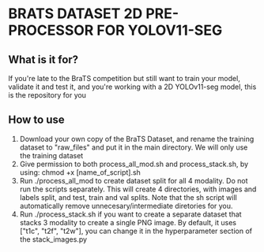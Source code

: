 # BRATS DATASET 2D PRE-PROCESSOR FOR YOLOV11-SEG

## What is it for? 
If you're late to the BraTS competition but still want to train your model, validate it and test it, and you're working with a 2D YOLOv11-seg model, this is the repository for you

## How to use
1. Download your own copy of the BraTS Dataset, and rename the training dataset to "raw_files" and put it in the main directory. We will only use the training dataset
2. Give permission to both process_all_mod.sh and process_stack.sh, by using: chmod +x [name_of_script].sh
3. Run ./process_all_mod to create dataset split for all 4 modality. Do not run the scripts separately. This will create 4 directories, with images and labels split, and test, train and val splits. Note that the sh script will automatically remove unnecesary/intermediate diretories for you. 
4. Run ./process_stack.sh if you want to create a separate dataset that stacks 3 modality to create a single PNG image. By default, it uses ["t1c", "t2f", "t2w"], you can change it in the hyperparameter section of the stack_images.py